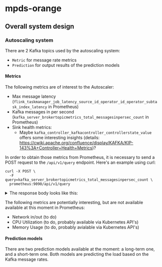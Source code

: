 # mpds-orange

## Overall system design

### Autoscaling system

There are 2 Kafka topics used by the autoscaling system:

- `Metric` for message rate metrics
- `Prediction` for output results of the prediction models

#### Metrics

The following metrics are of interest to the Autoscaler:

- Max message latency (`flink_taskmanager_job_latency_source_id_operator_id_operator_subtask_index_latency` in Prometheus)
- Kafka messages in per second (`kafka_server_brokertopicmetrics_total_messagesinpersec_count` in Prometheus)
- Sink health metrics:
    - Maybe `kafka_controller_kafkacontroller_controllerstate_value` offers some interesting insights (details: https://cwiki.apache.org/confluence/display/KAFKA/KIP-143%3A+Controller+Health+Metrics)?

In order to obtain those metrics from Prometheus, it is necessary to send a POST request to the `/api/v1/query` endpoint. Here's an example using curl:

```
curl -X POST \
  -F query=kafka_server_brokertopicmetrics_total_messagesinpersec_count \
  prometheus:9090/api/v1/query
```

<details>
  <summary>The response body looks like this:</summary>

```
{
  "status": "success",
  "data": {
    "resultType": "vector",
    "result": [
      {
        "metric": {
          "__name__": "kafka_server_brokertopicmetrics_total_messagesinpersec_count",
          "app_kubernetes_io_component": "kafka",
          "app_kubernetes_io_instance": "mpds",
          "app_kubernetes_io_managed_by": "Helm",
          "app_kubernetes_io_name": "kafka",
          "controller_revision_hash": "kafka-7dc6cd8b54",
          "helm_sh_chart": "kafka-11.8.2",
          "instance": "10.1.0.10:5556",
          "job": "kubernetes-pods",
          "kubernetes_namespace": "default",
          "kubernetes_pod_name": "kafka-1",
          "statefulset_kubernetes_io_pod_name": "kafka-1"
        },
        "value": [
          1612726221.53,
          "84822793"
        ]
      },
      {
        "metric": {
          "__name__": "kafka_server_brokertopicmetrics_total_messagesinpersec_count",
          "app_kubernetes_io_component": "kafka",
          "app_kubernetes_io_instance": "mpds",
          "app_kubernetes_io_managed_by": "Helm",
          "app_kubernetes_io_name": "kafka",
          "controller_revision_hash": "kafka-7dc6cd8b54",
          "helm_sh_chart": "kafka-11.8.2",
          "instance": "10.1.1.6:5556",
          "job": "kubernetes-pods",
          "kubernetes_namespace": "default",
          "kubernetes_pod_name": "kafka-0",
          "statefulset_kubernetes_io_pod_name": "kafka-0"
        },
        "value": [
          1612726221.53,
          "126520535"
        ]
      },
      {
        "metric": {
          "__name__": "kafka_server_brokertopicmetrics_total_messagesinpersec_count",
          "app_kubernetes_io_component": "kafka",
          "app_kubernetes_io_instance": "mpds",
          "app_kubernetes_io_managed_by": "Helm",
          "app_kubernetes_io_name": "kafka",
          "controller_revision_hash": "kafka-7dc6cd8b54",
          "helm_sh_chart": "kafka-11.8.2",
          "instance": "10.1.2.6:5556",
          "job": "kubernetes-pods",
          "kubernetes_namespace": "default",
          "kubernetes_pod_name": "kafka-2",
          "statefulset_kubernetes_io_pod_name": "kafka-2"
        },
        "value": [
          1612726221.53,
          "126534259"
        ]
      }
    ]
  }
}
```
</details>

The following metrics are potentially interesting, but are not available available at this moment in Prometheus:
- Network in/out (to do)
- CPU Utilization (to do, probably available via Kubernetes API's)
- Memory Usage (to do, probably avialable via Kubernetes API's)


#### Prediction models

There are two prediction models available at the moment: a long-term one, and a short-term one. Both models are predicting the load based on the Kafka message rates.
